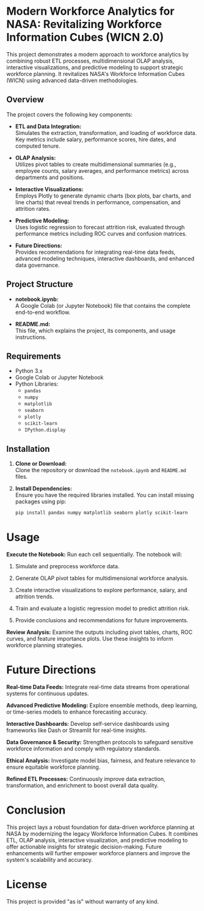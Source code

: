 # Modern Workforce Analytics for NASA: Revitalizing Workforce Information Cubes (WICN 2.0)

This project demonstrates a modern approach to workforce analytics by combining robust ETL processes, multidimensional OLAP analysis, interactive visualizations, and predictive modeling to support strategic workforce planning. It revitalizes NASA's Workforce Information Cubes (WICN) using advanced data-driven methodologies.

## Overview

The project covers the following key components:

- **ETL and Data Integration:**  
  Simulates the extraction, transformation, and loading of workforce data. Key metrics include salary, performance scores, hire dates, and computed tenure.

- **OLAP Analysis:**  
  Utilizes pivot tables to create multidimensional summaries (e.g., employee counts, salary averages, and performance metrics) across departments and positions.

- **Interactive Visualizations:**  
  Employs Plotly to generate dynamic charts (box plots, bar charts, and line charts) that reveal trends in performance, compensation, and attrition rates.

- **Predictive Modeling:**  
  Uses logistic regression to forecast attrition risk, evaluated through performance metrics including ROC curves and confusion matrices.

- **Future Directions:**  
  Provides recommendations for integrating real-time data feeds, advanced modeling techniques, interactive dashboards, and enhanced data governance.

## Project Structure

- **notebook.ipynb:**  
  A Google Colab (or Jupyter Notebook) file that contains the complete end-to-end workflow.

- **README.md:**  
  This file, which explains the project, its components, and usage instructions.

## Requirements

- Python 3.x
- Google Colab or Jupyter Notebook
- Python Libraries:
  - `pandas`
  - `numpy`
  - `matplotlib`
  - `seaborn`
  - `plotly`
  - `scikit-learn`
  - `IPython.display`

## Installation

1. **Clone or Download:**  
   Clone the repository or download the `notebook.ipynb` and `README.md` files.

2. **Install Dependencies:**  
   Ensure you have the required libraries installed. You can install missing packages using pip:

   ```bash
   pip install pandas numpy matplotlib seaborn plotly scikit-learn

# Usage
**Execute the Notebook:**
Run each cell sequentially. The notebook will:

1. Simulate and preprocess workforce data.

2. Generate OLAP pivot tables for multidimensional workforce analysis.

3. Create interactive visualizations to explore performance, salary, and attrition trends.

4. Train and evaluate a logistic regression model to predict attrition risk.

5. Provide conclusions and recommendations for future improvements.

**Review Analysis:**
Examine the outputs including pivot tables, charts, ROC curves, and feature importance plots. Use these insights to inform workforce planning strategies.

# Future Directions
**Real-time Data Feeds:**
Integrate real-time data streams from operational systems for continuous updates.

**Advanced Predictive Modeling:**
Explore ensemble methods, deep learning, or time-series models to enhance forecasting accuracy.

**Interactive Dashboards:**
Develop self-service dashboards using frameworks like Dash or Streamlit for real-time insights.

**Data Governance & Security:**
Strengthen protocols to safeguard sensitive workforce information and comply with regulatory standards.

**Ethical Analysis:**
Investigate model bias, fairness, and feature relevance to ensure equitable workforce planning.

**Refined ETL Processes:**
Continuously improve data extraction, transformation, and enrichment to boost overall data quality.

# Conclusion
This project lays a robust foundation for data-driven workforce planning at NASA by modernizing the legacy Workforce Information Cubes. It combines ETL, OLAP analysis, interactive visualization, and predictive modeling to offer actionable insights for strategic decision-making. Future enhancements will further empower workforce planners and improve the system's scalability and accuracy.

# License
This project is provided "as is" without warranty of any kind.
